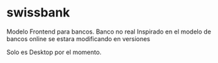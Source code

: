 # swissbank
Modelo Frontend para bancos. Banco no real
Inspirado en el modelo de bancos online
se estara modificando en versiones

Solo es Desktop por el momento.
